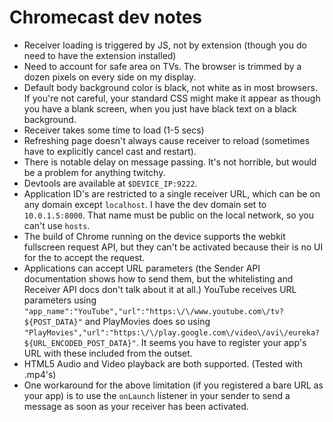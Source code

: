 Chromecast dev notes
====================

* Receiver loading is triggered by JS, not by extension (though you do need to have the extension installed)
* Need to account for safe area on TVs. The browser is trimmed by a dozen pixels on every side on my display.
* Default body background color is black, not white as in most browsers. If you're not careful, your standard CSS might make it appear as though you have a blank screen, when you just have black text on a black background.
* Receiver takes some time to load (1-5 secs)
* Refreshing page doesn't always cause receiver to reload (sometimes have to explicitly cancel cast and restart).
* There is notable delay on message passing. It's not horrible, but would be a problem for anything twitchy.
* Devtools are available at `$DEVICE_IP:9222`.
* Application ID's are restricted to a single receiver URL, which can be on any domain except `localhost`. I have the dev domain set to `10.0.1.5:8000`.  That name must be public on the local network, so you can't use `hosts`. 
* The build of Chrome running on the device supports the webkit fullscreen request API, but they can't be activated because their is no UI for the to accept the request.
* Applications can accept URL parameters (the Sender API documentation shows how to send them, but the whitelisting and Receiver API docs don't talk about it at all.) YouTube receives URL parameters using `"app_name":"YouTube","url":"https:\/\/www.youtube.com\/tv?${POST_DATA}"` and PlayMovies does so using `"PlayMovies","url":"https:\/\/play.google.com\/video\/avi\/eureka?${URL_ENCODED_POST_DATA}"`. It seems you have to register your app's URL with these included from the outset.
* HTML5 Audio and Video playback are both supported. (Tested with .mp4's)
* One workaround for the above limitation (if you registered a bare URL as your app) is to use the `onLaunch` listener in your sender to send a message as soon as your receiver has been activated.
